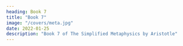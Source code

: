 ```yaml
---
heading: Book 7
title: "Book 7"
image: "/covers/meta.jpg"
date: 2022-01-25
description: "Book 7 of The Simplified Metaphysics by Aristotle"
---
```

